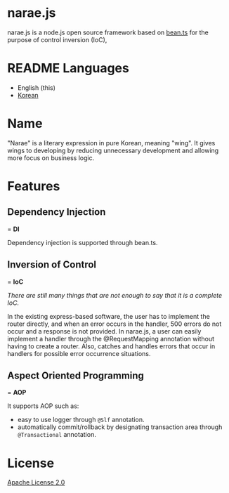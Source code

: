 # narae.js

narae.js is a node.js open source framework based on [bean.ts](https://github.com/jc-lab/bean.ts) for the purpose of control inversion (IoC),

# README Languages
* English (this)
* [Korean](README.ko.md)

# Name

"Narae" is a literary expression in pure Korean, meaning "wing". It gives wings to developing by reducing unnecessary development and allowing more focus on business logic.

# Features

## Dependency Injection

= **DI**

Dependency injection is supported through bean.ts.

## Inversion of Control
= **IoC**

*There are still many things that are not enough to say that it is a complete IoC.*

In the existing express-based software, the user has to implement the router directly, and when an error occurs in the handler, 500 errors do not occur and a response is not provided.
In narae.js, a user can easily implement a handler through the @RequestMapping annotation without having to create a router.
Also, catches and handles errors that occur in handlers for possible error occurrence situations.

## Aspect Oriented Programming
= **AOP**

It supports AOP such as:
* easy to use logger through `@Slf` annotation.
* automatically commit/rollback by designating transaction area through `@Transactional` annotation.

# License

[Apache License 2.0](LICENSE)

